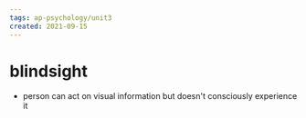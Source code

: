```yaml
---
tags: ap-psychology/unit3 
created: 2021-09-15
---
```


# blindsight

- person can act on visual information but doesn't consciously experience it 
